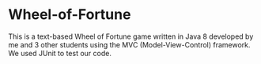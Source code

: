 # Wheel-of-Fortune
This is a text-based Wheel of Fortune game written in Java 8 developed by me and 3 other students using the MVC (Model-View-Control) framework. We used JUnit to test 
our code.
